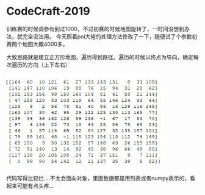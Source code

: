 # CodeCraft-2019
训练赛的时候调参有到过1000，不过初赛的时候地图旋转了，一时间没想到办法，就完全没法用。
今天照着poi大佬的处理方法修改了一下，随便试了个参数初赛两个地图大概4000多。


大致思路就是建立正方形地图，遍历得到路径。遍历的时候以终点为导向，确定每次遍历的方向（上下左右）

![Image text](https://github.com/izhangrui/CodeCraft-2019/blob/master/map.png)



代码写得比较烂....不太会面向对象，里面数据都是用列表或者numpy表示的，看起来可能有点头疼...

